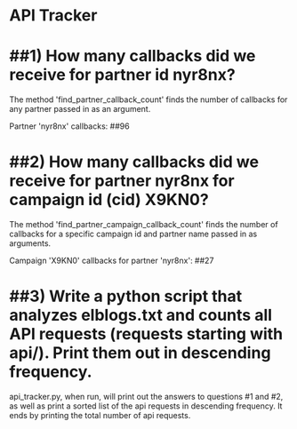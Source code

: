 # API Tracker

##1) How many callbacks did we receive for partner id nyr8nx?
===

The method 'find_partner_callback_count' finds the number of callbacks for any
partner passed in as an argument.

Partner 'nyr8nx' callbacks: ##96

##2) How many callbacks did we receive for partner nyr8nx for campaign id (cid) X9KN0?
===

The method 'find_partner_campaign_callback_count' finds the number of callbacks for a specific campaign id and partner name passed in as arguments.

Campaign 'X9KN0' callbacks for partner 'nyr8nx': ##27

##3) Write a python script that analyzes elblogs.txt and counts all API requests (requests starting with api/). Print them out in descending frequency.
===

api_tracker.py, when run, will print out the answers to questions #1 and #2, as well as print a sorted list of the api requests in descending frequency.  It ends by printing the total number of api requests.
